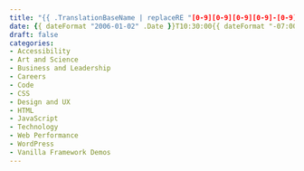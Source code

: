 ```yaml
---
title: "{{ .TranslationBaseName | replaceRE "[0-9][0-9][0-9][0-9]-[0-9][0-9]-[0-9][0-9]-" "" | humanize }}"
date: {{ dateFormat "2006-01-02" .Date }}T10:30:00{{ dateFormat "-07:00" .Date }}
draft: false
categories:
- Accessibility
- Art and Science
- Business and Leadership
- Careers
- Code
- CSS
- Design and UX
- HTML
- JavaScript
- Technology
- Web Performance
- WordPress
- Vanilla Framework Demos
---
```


